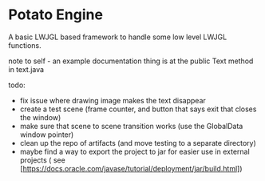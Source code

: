 # Potato Engine

A basic LWJGL based framework to handle some low level LWJGL functions.

note to self - an example documentation thing is at the public Text method in text.java

todo:

- fix issue where drawing image makes the text disappear
- create a test scene (frame counter, and button that says exit that closes the window)
- make sure that scene to scene transition works (use the GlobalData window pointer)
- clean up the repo of artifacts (and move testing to a separate directory)
- maybe find a way to export the project to jar for easier use in external projects (
  see [https://docs.oracle.com/javase/tutorial/deployment/jar/build.html])